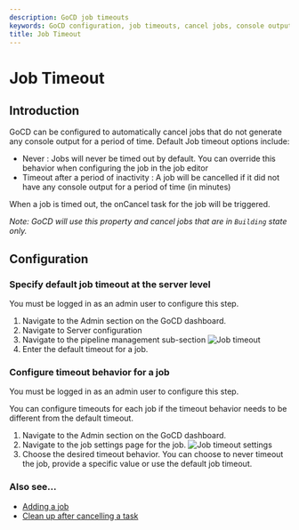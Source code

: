 ```yaml
---
description: GoCD job timeouts
keywords: GoCD configuration, job timeouts, cancel jobs, console output, pipeline management, configure timeout
title: Job Timeout
---
```


# Job Timeout

## Introduction

GoCD can be configured to automatically cancel jobs that do not generate any console output for a period of time. Default Job timeout options include:

- Never : Jobs will never be timed out by default. You can override this behavior when configuring the job in the job editor
- Timeout after a period of inactivity : A job will be cancelled if it did not have any console output for a period of time (in minutes)

When a job is timed out, the onCancel task for the job will be triggered.

*Note: GoCD will use this property and cancel jobs that are in `Building` state only.*

## Configuration

### Specify default job timeout at the server level

You must be logged in as an admin user to configure this step.

1. Navigate to the Admin section on the GoCD dashboard.
2. Navigate to Server configuration
3. Navigate to the pipeline management sub-section
![Job timeout](../images/pipeline_management_timeout.png)
4. Enter the default timeout for a job.

### Configure timeout behavior for a job

You must be logged in as an admin user to configure this step.

You can configure timeouts for each job if the timeout behavior needs to be different from the default timeout.

1. Navigate to the Admin section on the GoCD dashboard.
2. Navigate to the job settings page for the job.
![Job timeout settings](../images/job_timeout_individual.png)
3. Choose the desired timeout behavior. You can choose to never timeout the job, provide a specific value or use the default job timeout.

### Also see...

- [Adding a job](admin_add_job.html)
- [Clean up after cancelling a task](../advanced_usage/dev_clean_up_when_cancel.html)
